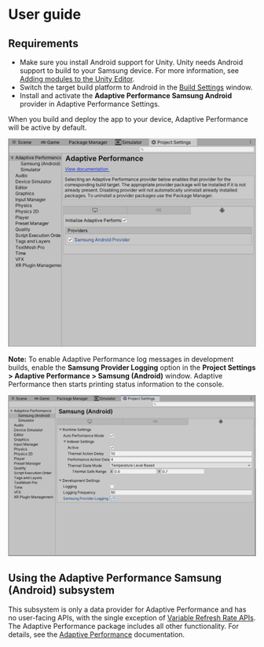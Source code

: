 # User guide
## Requirements

* Make sure you install Android support for Unity. Unity needs Android support to build to your Samsung device. For more information, see [Adding modules to the Unity Editor](https://docs.unity3d.com/Manual/GettingStartedAddingEditorComponents.html).
* Switch the target build platform to Android in the [Build Settings](https://docs.unity3d.com/Manual/BuildSettings.html) window.
* Install and activate the **Adaptive Performance Samsung Android** provider in Adaptive Performance Settings.

When you build and deploy the app to your device, Adaptive Performance will be active by default.

![List of provider available on for Android targets, including the Samsung Provider.](Images/installation-provider.png)

**Note:** To enable Adaptive Performance log messages in development builds, enable the **Samsung Provider Logging** option in the **Project Settings &gt; Adaptive Performance &gt; Samsung (Android)** window. Adaptive Performance then starts printing status information to the console.

![Samsung Android provider settings, showing provider logging settings.](Images/settings-provider-logging.png)

## Using the Adaptive Performance Samsung (Android) subsystem

This subsystem is only a data provider for Adaptive Performance and has no user-facing APIs, with the single exception of [Variable Refresh Rate APIs](vrr.md). The Adaptive Performance package includes all other functionality. For details, see the [Adaptive Performance](https://docs.unity3d.com/Packages/com.unity.adaptiveperformance@latest/index.html) documentation.
